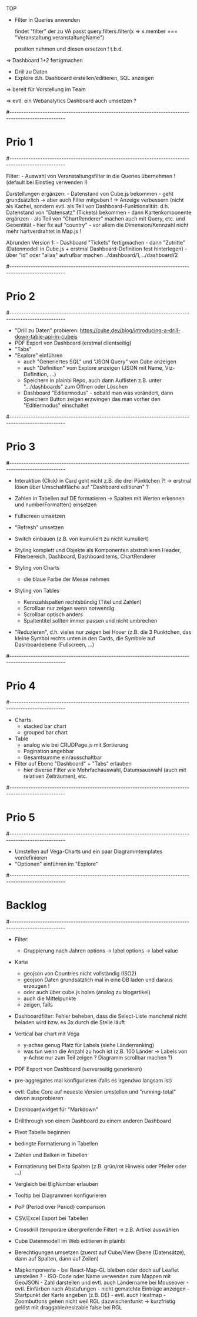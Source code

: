 TOP
- Filter in Queries anwenden

	findet "filter" der zu VA passt
	query.filters.filter(x => x.member === "Veranstaltung.veranstaltungName")
	
	position nehmen und diesen ersetzen !
	t.b.d.

=> Dashboard 1+2 fertigmachen

- Drill zu Daten
- Explore d.h. Dashboard erstellen/editieren, SQL anzeigen

=> bereit für Vorstellung im Team

=> evtl. ein Webanalytics Dashboard auch umsetzen ?

#-----------------------------------------------------------------------------------------------------
# Prio 1
#-----------------------------------------------------------------------------------------------------

Filter:
	- Auswahl von Veranstaltungsfilter in die Queries übernehmen ! (default bei Einstieg verwenden !)

Darstellungen ergänzen:
	- Datenstand von Cube.js bekommen
		- geht grundsätzlich -> aber auch Filter mitgeben ! -> Anzeige verbessern (nicht als Kachel, sondern evtl. als Teil von Dashboard-Funktionalität: d.h. Datenstand von "Datensatz" (Tickets) bekommen
	- dann Kartenkomponente ergänzen
		- als Teil von "ChartRenderer" machen auch mit Query, etc. und Geoentität - hier fix auf "country"
		- vor allem die Dimension/Kennzahl nicht mehr hartverdrahtet in Map.js !

Abrunden Version 1:
	- Dashboard "Tickets" fertigmachen
	- dann "Zutritte" (Datenmodell in Cube.js + erstmal Dashboard-Definition fest hinterlegen)
	- über "id" oder "alias" aufrufbar machen ../dashboard/1, ../dashboard/2 


#-----------------------------------------------------------------------------------------------------
# Prio 2
#-----------------------------------------------------------------------------------------------------

- "Drill zu Daten" probieren: https://cube.dev/blog/introducing-a-drill-down-table-api-in-cubejs
- PDF Export von Dashboard (erstmal clientseitig)
- "Tabs"
- "Explore" einführen
	- auch "Generiertes SQL" und "JSON Query" von Cube anzeigen
	- auch "Definition" vom Explore anzeigen (JSON mit Name, Viz-Definition, ...)
	- Speichern in plainbi Repo, auch dann Auflisten z.B. unter ".../dashboards" zum Öffnen oder Löschen
	- Dashboard "Editiermodus" - sobald man was verändert, dann Speichern Button zeigen <oder> erzwingen das man vorher den "Editiermodus" einschaltet

#-----------------------------------------------------------------------------------------------------
# Prio 3
#-----------------------------------------------------------------------------------------------------


- Interaktion (Click) in Card geht nicht z.B. die drei Pünktchen ?! -> erstmal lösen über Umschaltfläche auf "Dashboard editieren" ?

- Zahlen in Tabellen auf DE formatieren -> Spalten mit Werten erkennen und numberFormatter() einsetzen
- Fullscreen umsetzen
- "Refresh" umsetzen
- Switch einbauen (z.B. von kumuliert zu nicht kumuliert)
- Styling komplett und Objekte als Komponenten abstrahieren
	Header, Filterbereich, Dashboard, Dashboarditems, ChartRenderer
- Styling von Charts
	- die blaue Farbe der Messe nehmen
- Styling von Tables
	- Kennzahlspalten rechtsbündig (Titel und Zahlen)
	- Scrollbar nur zeigen wenn notwendig
	- Scrollbar optisch anders
	- Spaltentitel sollten immer passen und nicht umbrechen
- "Reduzieren", d.h. vieles nur zeigen bei Hover (z.B. die 3 Pünktchen, das kleine Symbol rechts unten in den Cards, die Symbole auf Dashboardebene (Fullscreen, ...)



#-----------------------------------------------------------------------------------------------------
# Prio 4
#-----------------------------------------------------------------------------------------------------

- Charts
	- stacked bar chart
	- grouped bar chart
- Table
	- analog wie bei CRUDPage.js mit Sortierung
	- Pagination angebbar
	- Gesamtsumme ein/ausschaltbar
- Filter auf Ebene "Dashboard" + "Tabs" erlauben
	- hier diverse Filter wie Mehrfachauswahl, Datumsauswahl (auch mit relativen Zeiträumen), etc.

#-----------------------------------------------------------------------------------------------------
# Prio 5
#-----------------------------------------------------------------------------------------------------

- Umstellen auf Vega-Charts und ein paar Diagrammtemplates vordefinieren
- "Optionen" einführen im "Explore"

#-----------------------------------------------------------------------------------------------------
# Backlog
#-----------------------------------------------------------------------------------------------------

- Filter:
	- Gruppierung nach Jahren options -> label options -> label value
- Karte
	- geojson von Countries nicht vollständig (ISO2)
	- geojson Daten grundsätzlich mal in eine DB laden und daraus erzeugen !
	- oder auch über cube.js holen (analog zu blogartikel)
	- auch die Mittelpunkte
	- zeigen, falls 
- Dashboardfilter: Fehler beheben, dass die Select-Liste manchmal nicht beladen wird bzw. es 3x durch die Stelle läuft
- Vertical bar chart mit Vega
	- y-achse genug Platz für Labels (siehe Länderranking)
	- was tun wenn die Anzahl zu hoch ist (z.B. 100 Länder -> Labels von y-Achse nur zum Teil zeigen ? Diagramm scrollbar machen ?)
- PDF Export von Dashboard (serverseitig generieren)
- pre-aggregates mal konfigurieren (falls es irgendwo langsam ist)
- evtl. Cube Core auf neueste Version umstellen und "running-total" davon ausprobieren
- Dashboardwidget für "Markdown"
- Drillthrough von einem Dashboard zu einem anderen Dashboard
- Pivot Tabelle beginnen
- bedingte Formatierung in Tabellen
- Zahlen und Balken in Tabellen
- Formatierung bei Delta Spalten (z.B. grün/rot Hinweis oder Pfeiler oder ...)
- Vergleich bei BigNumber erlauben
- Tooltip bei Diagrammen konfigurieren
- PoP (Period over Period) comparison
- CSV/Excel Export bei Tabellen
- Crossdrill (temporäre übergreifende Filter) -> z.B. Artikel auswählen
- Cube Datenmodell im Web editieren in plainbi
- Berechtigungen umsetzen (zuerst auf Cube/View Ebene (Datensätze), dann auf Spalten, dann auf Zeilen)

- Mapkomponente 
		- bei React-Map-GL bleiben oder doch auf Leaflet umstellen ?
		- ISO-Code oder Name verwenden zum Mappen mit GeoJSON
		- Zahl darstellen und evtl. auch Ländername bei Mouseover
		- evtl. Einfärben nach Abstufungen
		- nicht gematchte Einträge anzeigen
		- Startpunkt der Karte angeben (z.B. DE)
		- evtl. auch Heatmap
		- Zoombuttons gehen nicht weil RGL dazwischenfunkt -> kurzfristig gelöst mit draggable/resizable false bei RGL


